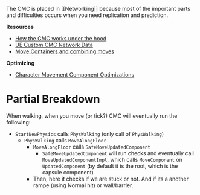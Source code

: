 
The CMC is placed in [[Networking]] because most of the important parts and difficulties occurs when you need replication and prediction.


**Resources**
- [How the CMC works under the hood](https://www.youtube.com/watch?v=urkLwpnAjO0&list=PLXJlkahwiwPmeABEhjwIALvxRSZkzoQpk)
- [UE Custom CMC Network Data](https://docs.google.com/document/d/1UO6Ww6Lfpti3YElVdo9uioTUtQJQ9CoSLvd9kF8hvJo/edit?usp=sharing)
- [Move Containers and combining moves](https://github.com/Vaei/PredictedMovement/wiki/Move-Containers)

**Optimizing**
- [Character Movement Component Optimizations](https://dev.epicgames.com/community/learning/knowledge-base/mo9O/unreal-engine-character-movement-optimizations)


# Partial Breakdown

When walking, when you move (or tick?) CMC will eventually run the following:
- `StartNewPhysics` calls `PhysWalking` (only call of `PhysWalking`)
	- `PhysWalking` calls `MoveAlongFloor`
		- `MoveAlongFloor` calls `SafeMoveUpdatedComponent`
			- `SafeMoveUpdatedComponent` will run checks and eventually call `MoveUpdatedComponentImpl`, which calls `MoveComponent` on `UpdatedComponent` (by default it is the root, which is the capsule component)
		- Then, here it checks if we are stuck or not. And if its a another rampe (using Normal hit) or wall/barrier.